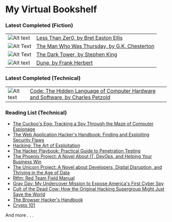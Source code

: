 # My Virtual Bookshelf 

### Latest Completed (Fiction)
|                        |                         |
-------------------------|-------------------------
| ![Alt text](https://upload.wikimedia.org/wikipedia/en/thumb/1/14/Lessthan01st1.png/220px-Lessthan01st1.png) | [Less Than Zer0, by Bret Easton Ellis](https://www.amazon.com/Less-Than-Zero-Easton-Ellis/dp/0671543296) |
| ![Alt Text](https://images-na.ssl-images-amazon.com/images/I/51OWZqaPoLL._SX398_BO1,204,203,200_.jpg) | [The Man Who Was Thursday, by G.K. Chesterton](https://www.amazon.com/Man-Who-Was-Thursday/dp/1514350017) |
| ![Alt Text](https://images-na.ssl-images-amazon.com/images/I/51xIDVcqmqL._SX273_BO1,204,203,200_.jpg) | [The Dark Tower, by Stephen King](https://www.amazon.com/Dark-Tower-I-Gunslinger/dp/1501161806) |
| ![Alt text](https://upload.wikimedia.org/wikipedia/en/thumb/d/de/Dune-Frank_Herbert_%281965%29_First_edition.jpg/220px-Dune-Frank_Herbert_%281965%29_First_edition.jpg) | [Dune, by Frank Herbert](https://www.amazon.in/dp/0441172717) |

### Latest Completed (Technical)
|                        |                         |
-------------------------|-------------------------
| ![Alt text](https://images-na.ssl-images-amazon.com/images/I/31RLovAad7L._SY344_BO1,204,203,200_.jpg) | [Code: The Hidden Language of Computer Hardware and Software, by Charles Petzold](https://www.amazon.com/Code-Language-Computer-Hardware-Software/dp/0735611319) |

### Reading List (Technical)
* [The Cuckoo's Egg: Tracking a Spy Through the Maze of Computer Espionage](https://www.amazon.in/dp/1416507787/)
* [The Web Application Hacker's Handbook: Finding and Exploiting Security Flaws](https://www.amazon.in/Web-Application-Hackers-Handbook-Exploiting/dp/8126533404)
* [Hacking: The Art of Exploitation](https://www.amazon.com/Hacking-Art-Exploitation-Jon-Erickson/dp/1593271441)
* [The Hacker Playbook: Practical Guide to Penetration Testing](https://www.amazon.com/Hacker-Playbook-Practical-Penetration-Testing/dp/1494932636)
* [The Phoenix Project: A Novel About IT, DevOps, and Helping Your Business Win](https://www.amazon.in/Phoenix-Project-Devops-Helping-Business/dp/1942788290)
* [The Unicorn Project: A Novel about Developers, Digital Disruption, and Thriving in the Age of Data](https://www.amazon.in/Unicorn-Project-Developers-Disruption-Thriving-ebook/dp/B07QT9QR41)  
* [Rtfm: Red Team Field Manual](https://www.amazon.com/Rtfm-Red-Team-Field-Manual/dp/1494295504)
* [Gray Day: My Undercover Mission to Expose America's First Cyber Spy](https://www.amazon.in/Gray-Day-Undercover-Mission-Americas/dp/0525573526/)
* [Cult of the Dead Cow: How the Original Hacking Supergroup Might Just Save the World](https://www.amazon.in/Cult-Dead-Cow-Original-Supergroup/dp/1541762363/)
* [The Browser Hacker's Handbook](https://www.amazon.in/Browser-Hacker%E2%80%B2s-Handbook-Wade-Alcorn/dp/1118662091)
* [Crypto 101](https://www.crypto101.io/)

And more . . .